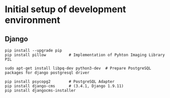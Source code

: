 # Initial setup of development environment

## Django

    pip install --upgrade pip
    pip install pillow          # Implementation of Pyhton Imaging Library PIL
    
    sudo apt-get install libpq-dev python3-dev  # Prepare PostgreSQL packages for django postgresql driver
    
    pip install psycopg2        # PostgreSQL Adapter
    pip install django-cms      # (3.4.1, Django 1.9.11)
    pip install djangocms-installer
    
